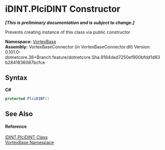 # iDINT.PlciDINT Constructor 
 _**\[This is preliminary documentation and is subject to change.\]**_

Prevents creating instance of this class via public constructor

**Namespace:**&nbsp;<a href="N_VortexBase.md">VortexBase</a><br />**Assembly:**&nbsp;VortexBaseConnector (in VortexBaseConnector.dll) Version: 0.101.0-dotnetcore.38+Branch.feature/dotnetcore.Sha.9184ded7250ef900bfdd1d83b2841836087bcfce

## Syntax

**C#**<br />
``` C#
protected PlciDINT()
```


## See Also


#### Reference
<a href="T_VortexBase_iDINT_PlciDINT.md">iDINT.PlciDINT Class</a><br /><a href="N_VortexBase.md">VortexBase Namespace</a><br />